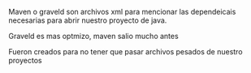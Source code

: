Maven o graveld son archivos xml para mencionar las dependeicais necesarias para abrir nuestro proyecto de java.

Graveld es mas optmizo, maven salio mucho antes

Fueron creados para no tener que pasar archivos pesados de nuestro proyectos
